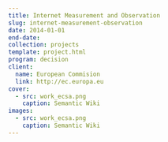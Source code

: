 ```yaml
---
title: Internet Measurement and Observation 
slug: internet-measurement-observation
date: 2014-01-01
end-date: 
collection: projects
template: project.html
program: decision
client: 
  name: European Commision
  link: http://ec.europa.eu
cover:
  - src: work_ecsa.png
    caption: Semantic Wiki
images:
  - src: work_ecsa.png
    caption: Semantic Wiki
---
```


